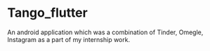 # Tango_flutter
An android application which was a combination of Tinder, Omegle, Instagram as a part of my internship work.
